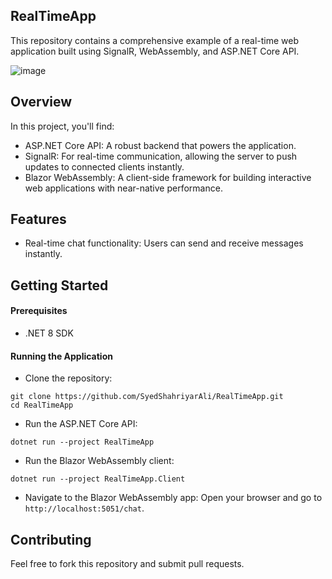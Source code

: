 ## RealTimeApp
This repository contains a comprehensive example of a real-time web application built using SignalR, WebAssembly, and ASP.NET Core API.

![image](https://blogs.shahriyarali.com/assets/images/realtimeapp.gif)

## Overview
In this project, you'll find:

- ASP.NET Core API: A robust backend that powers the application.
- SignalR: For real-time communication, allowing the server to push updates to connected clients instantly.
- Blazor WebAssembly: A client-side framework for building interactive web applications with near-native performance.

## Features
- Real-time chat functionality: Users can send and receive messages instantly.

## Getting Started

#### Prerequisites
- .NET 8 SDK

#### Running the Application

- Clone the repository:
```
git clone https://github.com/SyedShahriyarAli/RealTimeApp.git
cd RealTimeApp
```

- Run the ASP.NET Core API:
```
dotnet run --project RealTimeApp
```

- Run the Blazor WebAssembly client:
```
dotnet run --project RealTimeApp.Client
```

- Navigate to the Blazor WebAssembly app:
Open your browser and go to `http://localhost:5051/chat`.

## Contributing
Feel free to fork this repository and submit pull requests.
